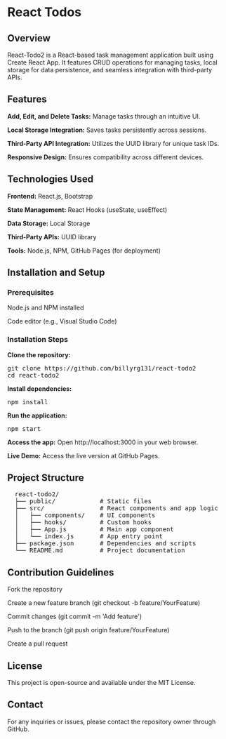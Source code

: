 # React Todos

## Overview

React-Todo2 is a React-based task management application built using Create React App. It features CRUD operations for managing tasks, local storage for data persistence, and seamless integration with third-party APIs.

## Features

**Add, Edit, and Delete Tasks:** Manage tasks through an intuitive UI.

**Local Storage Integration:** Saves tasks persistently across sessions.

**Third-Party API Integration:** Utilizes the UUID library for unique task IDs.

**Responsive Design:** Ensures compatibility across different devices.

## Technologies Used

**Frontend:** React.js, Bootstrap

**State Management:** React Hooks (useState, useEffect)

**Data Storage:** Local Storage

**Third-Party APIs:** UUID library

**Tools:** Node.js, NPM, GitHub Pages (for deployment)

## Installation and Setup

### Prerequisites

Node.js and NPM installed

Code editor (e.g., Visual Studio Code)

### Installation Steps

**Clone the repository:**

<pre>git clone https://github.com/billyrg131/react-todo2
cd react-todo2</pre>

**Install dependencies:**

<pre>npm install</pre>

**Run the application:**

<pre>npm start</pre>

**Access the app:**
Open http://localhost:3000 in your web browser.

**Live Demo:**
Access the live version at GitHub Pages.

## Project Structure
<pre>
  react-todo2/
  ├── public/            # Static files
  ├── src/               # React components and app logic
  │   ├── components/    # UI components
  │   ├── hooks/         # Custom hooks
  │   ├── App.js         # Main app component
  │   └── index.js       # App entry point
  ├── package.json       # Dependencies and scripts
  └── README.md          # Project documentation
</pre>

## Contribution Guidelines

Fork the repository

Create a new feature branch (git checkout -b feature/YourFeature)

Commit changes (git commit -m 'Add feature')

Push to the branch (git push origin feature/YourFeature)

Create a pull request

## License

This project is open-source and available under the MIT License.

## Contact

For any inquiries or issues, please contact the repository owner through GitHub.




